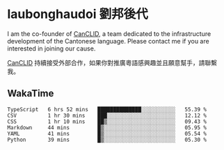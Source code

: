 # laubonghaudoi 劉邦後代

I am the co-founder of [CanCLID](https://github.com/CanCLID), a team dedicated to the infrastructure development of the Cantonese language. Please contact me if you are interested in joining our cause.

[CanCLID](https://github.com/CanCLID) 持續接受外部合作，如果你對推廣粵語感興趣並且願意幫手，請聯繫我。


## WakaTime

<!--START_SECTION:waka-->

```text
TypeScript   6 hrs 52 mins   ██████████████░░░░░░░░░░░   55.39 %
CSV          1 hr 30 mins    ███░░░░░░░░░░░░░░░░░░░░░░   12.12 %
CSS          1 hr 10 mins    ██▒░░░░░░░░░░░░░░░░░░░░░░   09.43 %
Markdown     44 mins         █▒░░░░░░░░░░░░░░░░░░░░░░░   05.95 %
YAML         41 mins         █▒░░░░░░░░░░░░░░░░░░░░░░░   05.54 %
Python       39 mins         █▒░░░░░░░░░░░░░░░░░░░░░░░   05.30 %
```

<!--END_SECTION:waka-->
